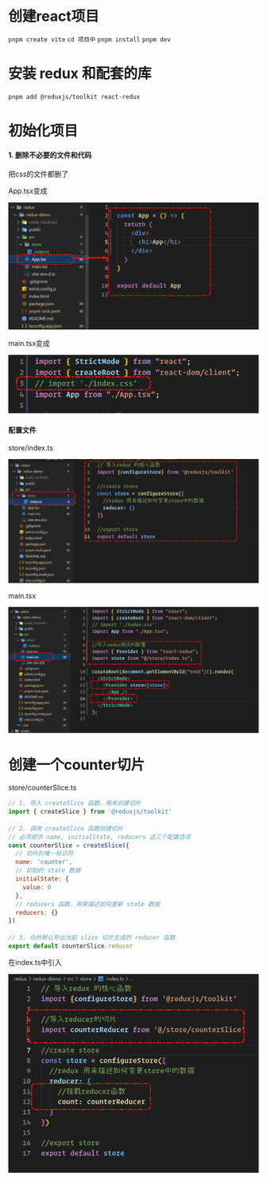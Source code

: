 # 创建react项目

`pnpm create vite`
`cd 项目中`
`pnpm install`
`pnpm dev`

# 安装 redux 和配套的库

`pnpm add @reduxjs/toolkit react-redux`

# 初始化项目

#### 1. 删除不必要的文件和代码

把css的文件都删了

App.tsx变成

![](../picture/redux/1.png)

main.tsx变成

![](../picture/redux/2.png)

#### 配置文件

store/index.ts

![](../picture/redux/3.png)

main.tsx

![](../picture/redux/4.png)


# 创建一个counter切片
store/counterSlice.ts

```js
// 1. 导入 createSlice 函数，用来创建切片
import { createSlice } from '@reduxjs/toolkit'

// 2. 调用 createSlice 函数创建切片
// 必须提供 name, initialState, reducers 这三个配置选项
const counterSlice = createSlice({
  // 切片的唯一标识符
  name: 'counter',
  // 初始的 state 数据
  initialState: {
    value: 0
  },
  // reducers 函数，用来描述如何更新 state 数据
  reducers: {}
})

// 3. 向外默认导出当前 slice 切片生成的 reducer 函数
export default counterSlice.reducer
```

在index.ts中引入

![](../picture/redux/5.png)


#
#
